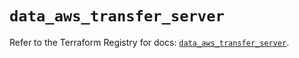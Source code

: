 # `data_aws_transfer_server`

Refer to the Terraform Registry for docs: [`data_aws_transfer_server`](https://registry.terraform.io/providers/hashicorp/aws/4.67.0/docs/data-sources/transfer_server).
